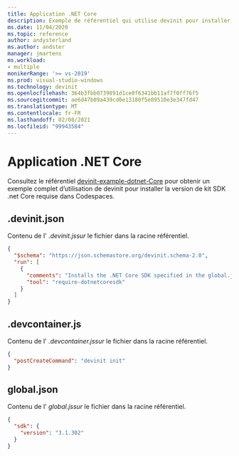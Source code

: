```yaml
---
title: Application .NET Core
description: Exemple de référentiel qui utilise devinit pour installer un kit SDK .NET Core spécifique.
ms.date: 11/04/2020
ms.topic: reference
author: andysterland
ms.author: andster
manager: jmartens
ms.workload:
- multiple
monikerRange: '>= vs-2019'
ms.prod: visual-studio-windows
ms.technology: devinit
ms.openlocfilehash: 364b3fbb0739891d1ce0f6341bb11af7f0ff76f5
ms.sourcegitcommit: ae6d47b09a439cd0e13180f5e89510e3e347fd47
ms.translationtype: MT
ms.contentlocale: fr-FR
ms.lasthandoff: 02/08/2021
ms.locfileid: "99943584"
---
```

# <a name="net-core-app"></a>Application .NET Core

Consultez le référentiel [devinit-example-dotnet-Core](https://github.com/microsoft/devinit-example-dotnet-core) pour obtenir un exemple complet d’utilisation de devinit pour installer la version de kit SDK .net Core requise dans Codespaces.

## <a name="devinitjson"></a>.devinit.json

Contenu de l' _.devinit.jssur_ le fichier dans la racine référentiel.

```json
{
  "$schema": "https://json.schemastore.org/devinit.schema-2.0",
  "run": [
    {
      "comments": "Installs the .NET Core SDK specified in the global.json file.",
      "tool": "require-dotnetcoresdk"
    }
  ]
}
```

## <a name="devcontainerjson"></a>.devcontainer.js

Contenu de l' _.devcontainer.jssur_ le fichier dans la racine référentiel.

```json
{
  "postCreateCommand": "devinit init"
}
```

## <a name="globaljson"></a>global.json

Contenu de l' _global.jssur_ le fichier dans la racine référentiel.

```json
{
  "sdk": {
    "version": "3.1.302"
  }
}
```
